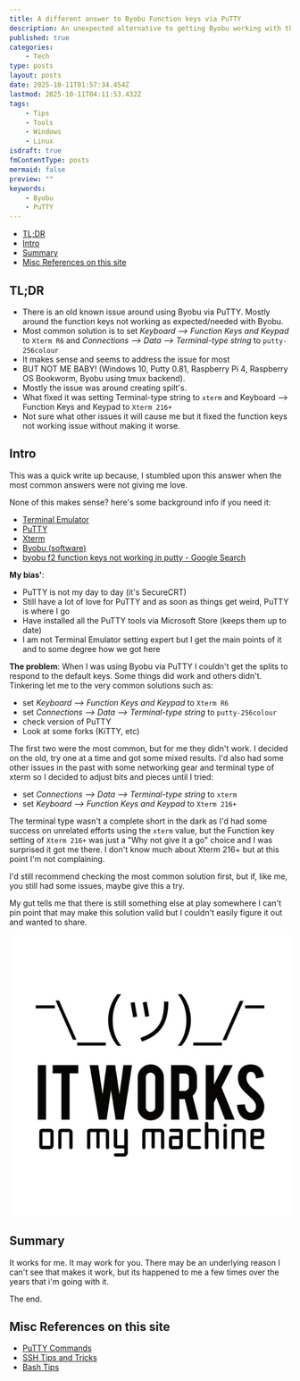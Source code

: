 ```yaml
---
title: A different answer to Byobu Function keys via PuTTY
description: An unexpected alternative to getting Byobu working with the function keys via PuTTY.
published: true
categories:
    - Tech
type: posts
layout: posts
date: 2025-10-11T01:57:34.454Z
lastmod: 2025-10-11T04:11:53.432Z
tags:
    - Tips
    - Tools
    - Windows
    - Linux
isdraft: true
fmContentType: posts
mermaid: false
preview: ""
keywords:
    - Byobu
    - PuTTY
---
```

<!--- cSpell:words Byobu -->
<!--- cSpell:ignore -->
<!--- cSpell:disable --->
* [TL;DR](#tldr)
* [Intro](#intro)
* [Summary](#summary)
* [Misc References on this site](#misc-references-on-this-site)
<!--- cSpell:enable --->

## TL;DR

* There is an old known issue around using Byobu via PuTTY. Mostly around the function keys not working as expected/needed with Byobu.
* Most common solution is to set *Keyboard --> Function Keys and Keypad* to `Xterm R6` and *Connections --> Data --> Terminal-type string* to `putty-256colour`
* It makes sense and seems to address the issue for most
* BUT NOT ME BABY! (Windows 10, Putty 0.81, Raspberry Pi 4, Raspberry OS Bookworm, Byobu using tmux backend).
* Mostly the issue was around creating spilt's.
* What fixed it was setting Terminal-type string to `xterm` and Keyboard --> Function Keys and Keypad to `Xterm 216+`
* Not sure what other issues it will cause me but it fixed the function keys not working issue without making it worse.

## Intro

This was a quick write up because, I stumbled upon this answer when the most common answers were not giving me love.

None of this makes sense? here's some background info if you need it:

* [Terminal Emulator](https://en.wikipedia.org/wiki/Terminal_emulator)
* [PuTTY](https://en.wikipedia.org/wiki/PuTTY)
* [Xterm](https://en.wikipedia.org/wiki/Xterm)
* [Byobu (software)](https://en.wikipedia.org/wiki/Byobu_(software))
* [byobu f2 function keys not working in putty - Google Search](https://www.google.com/search?q=byobu+f2+function+keys+not+working+in+putty)

**My bias'**:

* PuTTY is not my day to day (it's SecureCRT)
* Still have a lot of love for PuTTY and as soon as things get weird, PuTTY is where I go
* Have installed all the PuTTY tools via Microsoft Store (keeps them up to date)
* I am not Terminal Emulator setting expert but I get the main points of it and to some degree how we got here

**The problem**: When I was using Byobu via PuTTY I couldn't get the splits to respond to the default keys. Some things did work and others didn't. Tinkering let me to the very common solutions such as:

* set *Keyboard --> Function Keys and Keypad* to `Xterm R6`
* set *Connections --> Data --> Terminal-type string* to `putty-256colour`
* check version of PuTTY
* Look at some forks (KiTTY, etc)

The first two were the most common, but for me they didn't work. I decided on the old, try one at a time and got some mixed results. I'd also had some other issues in the past with some networking gear and terminal type of xterm so I decided to adjust bits and pieces until I tried:

* set *Connections --> Data --> Terminal-type string* to `xterm`
* set *Keyboard --> Function Keys and Keypad* to `Xterm 216+`

The terminal type wasn't a complete short in the dark as I'd had some success on unrelated efforts using the `xterm` value, but the Function key setting of `Xterm 216+` was just a "Why not give it a go" choice and I was surprised it got me there. I don't know much about Xterm 216+ but at this point I'm not complaining.

I'd still recommend checking the most common solution first, but if, like me, you still had some issues, maybe give this a try.

My gut tells me that there is still something else at play somewhere I can't pin point that may make this solution valid but I couldn't easily figure it out and wanted to share.

[![It works on my machine](/assets/images/it-works-on-my-machine.jpg)](/assets/images/it-works-on-my-machine.jpg)

## Summary

It works for me. It may work for you. There may be an underlying reason I can't see that makes it work, but its happened to me a few times over the years that i'm going with it.

The end.

## Misc References on this site

* [PuTTY Commands](../pages/putty-commands.md)
* [SSH Tips and Tricks](../pages/ssh-tips-and-tricks.md)
* [Bash Tips](../pages/bash-tips.md)
